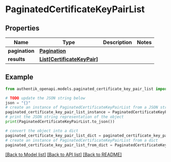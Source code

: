 # PaginatedCertificateKeyPairList


## Properties

Name | Type | Description | Notes
------------ | ------------- | ------------- | -------------
**pagination** | [**Pagination**](Pagination.md) |  | 
**results** | [**List[CertificateKeyPair]**](CertificateKeyPair.md) |  | 

## Example

```python
from authentik_openapi.models.paginated_certificate_key_pair_list import PaginatedCertificateKeyPairList

# TODO update the JSON string below
json = "{}"
# create an instance of PaginatedCertificateKeyPairList from a JSON string
paginated_certificate_key_pair_list_instance = PaginatedCertificateKeyPairList.from_json(json)
# print the JSON string representation of the object
print(PaginatedCertificateKeyPairList.to_json())

# convert the object into a dict
paginated_certificate_key_pair_list_dict = paginated_certificate_key_pair_list_instance.to_dict()
# create an instance of PaginatedCertificateKeyPairList from a dict
paginated_certificate_key_pair_list_from_dict = PaginatedCertificateKeyPairList.from_dict(paginated_certificate_key_pair_list_dict)
```
[[Back to Model list]](../README.md#documentation-for-models) [[Back to API list]](../README.md#documentation-for-api-endpoints) [[Back to README]](../README.md)


